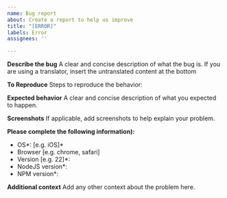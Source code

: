 ```yaml
---
name: Bug report
about: Create a report to help us improve
title: "[ERROR]"
labels: Error
assignees: ''

---
```


**Describe the bug**
A clear and concise description of what the bug is. If you are using a translator, insert the untranslated content at the bottom

**To Reproduce**
Steps to reproduce the behavior:


**Expected behavior**
A clear and concise description of what you expected to happen.

**Screenshots**
If applicable, add screenshots to help explain your problem.

**Please complete the following information):**
 - OS*: [e.g. iOS]*
 - Browser [e.g. chrome, safari]
 - Version [e.g. 22]*:
 - NodeJS version*: 
 - NPM version*: 

**Additional context**
Add any other context about the problem here.
